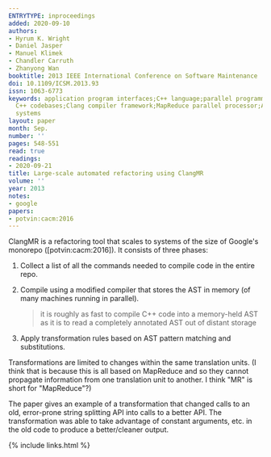 ```yaml
---
ENTRYTYPE: inproceedings
added: 2020-09-10
authors:
- Hyrum K. Wright
- Daniel Jasper
- Manuel Klimek
- Chandler Carruth
- Zhanyong Wan
booktitle: 2013 IEEE International Conference on Software Maintenance
doi: 10.1109/ICSM.2013.93
issn: 1063-6773
keywords: application program interfaces;C++ language;parallel programming;program compilers;software maintenance;large-scale automated refactoring;ClangMR;large
  C++ codebases;Clang compiler framework;MapReduce parallel processor;API update;Google;Google;Indexes;Standards;Semantics;Conferences;Transforms;Software
  systems
layout: paper
month: Sep.
number: ''
pages: 548-551
read: true
readings:
- 2020-09-21
title: Large-scale automated refactoring using ClangMR
volume: ''
year: 2013
notes:
- google
papers:
- potvin:cacm:2016
---
```


ClangMR is a refactoring tool that scales to systems of the size of
Google's monorepo ([potvin:cacm:2016]).
It consists of three phases:

1. Collect a list of all the commands needed to compile code in the entire
   repo.

2. Compile using a modified compiler that stores the AST in memory (of many
   machines running in parallel).

   > it is roughly as fast to compile C++ code into a memory-held AST as it is
   > to read a completely annotated AST out of distant storage

3. Apply transformation rules based on AST pattern matching and substitutions.

Transformations are limited to changes within the same translation units.
(I think that is because this is all based on MapReduce and so they cannot
propagate information from one translation unit to another. I think "MR" is
short for "MapReduce"?)

The paper gives an example of a transformation that changed calls to an old,
error-prone string splitting API into calls to a better API.
The transformation was able to take advantage of constant arguments, etc.
in the old code to produce a better/cleaner output.

{% include links.html %}
